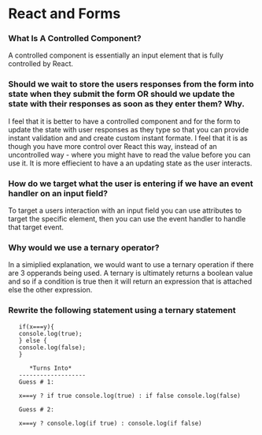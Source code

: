 # React and Forms # 

### What Is A Controlled Component? ### 
A controlled component is essentially an input element that is fully controlled by React. 

### Should we wait to store the users responses from the form into state when they submit the form OR should we update the state with their responses as soon as they enter them? Why. ### 
I feel that it is better to have a controlled component and for the form to update the state with user responses as they type so that you can provide instant validation and and create custom instant formate. I feel that it is as though you have more control over React this way, instead of an uncontrolled way - where you might have to read the value before you can use it. It is more effiecient to have a an updating state as the user interacts. 

### How do we target what the user is entering if we have an event handler on an input field? ### 

To target a users interaction with an input field you can use attributes to target the specific element, then you can use the event handler to handle that target event. 

### Why would we use a ternary operator? ### 
In a simiplied explanation, we would want to use a ternary operation if there are 3 opperands being used. A ternary is ultimately returns a boolean value and so if a condition is true then it will return an expression that is attached else the other expression. 

### Rewrite the following statement using a ternary statement ### 


       if(x===y){
       console.log(true);
       } else {
       console.log(false);
       }
       
          *Turns Into*
       -------------------
       Guess # 1: 
       
       x===y ? if true console.log(true) : if false console.log(false) 
       
       Guess # 2: 
       
       x===y ? console.log(if true) : console.log(if false) 
